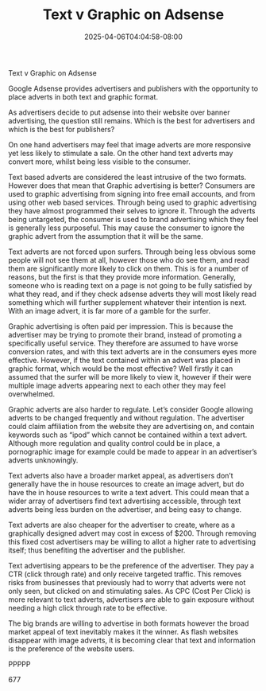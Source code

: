 ﻿---
title: "Text v Graphic on Adsense"
date: 2025-04-06T04:04:58-08:00
description: "Adsense Tips for Web Success"
featured_image: "/images/Adsense.jpg"
tags: ["Adsense"]
---

Text v Graphic on Adsense

Google Adsense provides advertisers and publishers with the opportunity to place adverts in both text and graphic format.

As advertisers decide to put adsense into their website over banner advertising, the question still remains. Which is the best for advertisers and which is the best for publishers?

On one hand advertisers may feel that image adverts are more responsive yet less likely to stimulate a sale. On the other hand text adverts may convert more, whilst being less visible to the consumer.

Text based adverts are considered the least intrusive of the two formats. However does that mean that Graphic advertising is better? Consumers are used to graphic advertising from signing into free email accounts, and from using other web based services. Through being used to graphic advertising they have almost programmed their selves to ignore it. Through the adverts being untargeted, the consumer is used to brand advertising which they feel is generally less purposeful. This may cause the consumer to ignore the graphic advert from the assumption that it will be the same.

Text adverts are not forced upon surfers. Through being less obvious some people will not see them at all, however those who do see them, and read them are significantly more likely to click on them. This is for a number of reasons, but the first is that they provide more information. Generally, someone who is reading text on a page is not going to be fully satisfied by what they read, and if they check adsense adverts they will most likely read something which will further supplement whatever their intention is next. With an image advert, it is far more of a gamble for the surfer.

Graphic advertising is often paid per impression. This is because the advertiser may be trying to promote their brand, instead of promoting a specifically useful service. They therefore are assumed to have worse conversion rates, and with this text adverts are in the consumers eyes more effective. However, if the text contained within an advert was placed in graphic format, which would be the most effective? Well firstly it can assumed that the surfer will be more likely to view it, however if their were multiple image adverts appearing next to each other they may feel overwhelmed. 

Graphic adverts are also harder to regulate. Let’s consider Google allowing adverts to be changed frequently and without regulation. The advertiser could claim affiliation from the website they are advertising on, and contain keywords such as “ipod” which cannot be contained within a text advert. Although more regulation and quality control could be in place, a pornographic image for example could be made to appear in an advertiser’s adverts unknowingly.

Text adverts also have a broader market appeal, as advertisers don’t generally have the in house resources to create an image advert, but do have the in house resources to write a text advert. This could mean that a wider array of advertisers find text advertising accessible, through text adverts being less burden on the advertiser, and being easy to change.

Text adverts are also cheaper for the advertiser to create, where as a graphically designed advert may cost in excess of $200. Through removing this fixed cost advertisers may be willing to allot a higher rate to advertising itself; thus benefiting the advertiser and the publisher.

Text advertising appears to be the preference of the advertiser. They pay a CTR (click through rate) and only receive targeted traffic. This removes risks from businesses that previously had to worry that adverts were not only seen, but clicked on and stimulating sales. As CPC (Cost Per Click) is more relevant to text adverts, advertisers are able to gain exposure without needing a high click through rate to be effective.

The big brands are willing to advertise in both formats however the broad market appeal of text inevitably makes it the winner. As flash websites disappear with image adverts, it is becoming clear that text and information is the preference of the website users.


PPPPP


677

